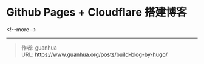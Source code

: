# Github Pages &#43; Cloudflare 搭建博客


&lt;!--more--&gt;


---

> 作者: guanhua  
> URL: https://www.guanhua.org/posts/build-blog-by-hugo/  

